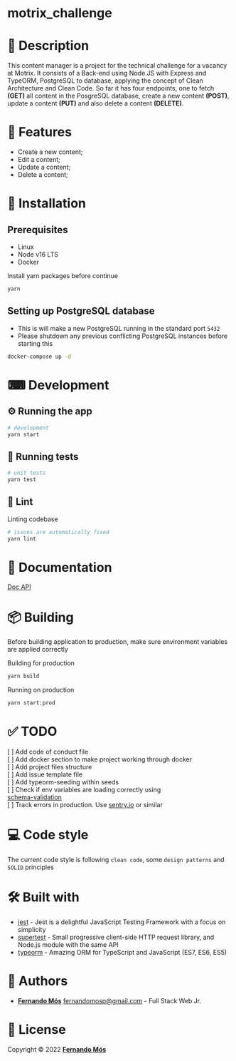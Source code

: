 # motrix_challenge

# 📝 Description

This content manager is a project for the technical challenge for a vacancy at Motrix.
It consists of a Back-end using Node.JS with Express and TypeORM, PostgreSQL to database, applying the concept of Clean Architecture and Clean Code.
So far it has four endpoints, one to fetch <strong>(GET)</strong> all content in the PosgreSQL database, create a new content <strong>(POST)</strong>, update a content <strong>(PUT)</strong> and also delete a content <strong>(DELETE)</strong>.

# 🎉 Features

- Create a new content;
- Edit a content;
- Update a content;
- Delete a content;

# 🧰 Installation

## Prerequisites

- Linux
- Node v16 LTS
- Docker

Install yarn packages before continue

```bash
yarn 
```

## Setting up PostgreSQL database

- This is will make a new PostgreSQL running in the standard port `5432`
- Please shutdown any previous conflicting PostgreSQL instances before starting
  this

```bash
docker-compose up -d
```
# ⌨ Development

## ⚙ Running the app

```bash
# development
yarn start
```

## 🧪 Running tests

```bash
# unit tests
yarn test
```
## 📏 Lint

Linting codebase

```bash
# issues are automatically fixed
yarn lint
```
# 📖 Documentation
[Doc API](https://documenter.getpostman.com/view/20873741/VUxPt6mD)
# 📦 Building

Before building application to production, make sure environment variables are
applied correctly

Building for production

```bash
yarn build
```

Running on production

```bash
yarn start:prod
```

# ✅ TODO

[ ] Add code of conduct file  
[ ] Add docker section to make project working through docker  
[ ] Add project files structure  
[ ] Add issue template file  
[ ] Add typeorm-seeding within seeds  
[ ] Check if env variables are loading correctly using  
[schema-validation](https://docs.nestjs.com/techniques/configuration#schema-validation)  
[ ] Track errors in production. Use [sentry.io](https://sentry.io) or similar

# 💻 Code style

The current code style is following `clean code`, some `design patterns` and
`SOLID` principles

# 🛠 Built with

- [jest](https://jestjs.io) - Jest is a delightful JavaScript Testing Framework
  with a focus on simplicity
- [supertest](https://visionmedia.github.io/superagent) - Small progressive
  client-side HTTP request library, and Node.js module with the same API
- [typeorm](https://typeorm.io) - Amazing ORM for TypeScript and JavaScript
  (ES7, ES6, ES5)

# 👷 Authors

- [**Fernando Mós**](https://github.com/FernandoMos92) fernandomosp@gmail.com -
  Full Stack Web Jr.

# 📝 License

Copyright © 2022 [**Fernando Mós**](https://github.com/FernandoMos92)
